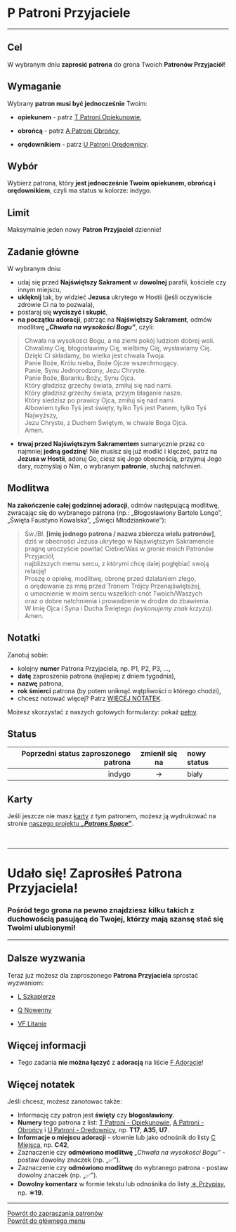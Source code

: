 # <span class="status status-list"><span class="status status-white">P</span> Patroni Przyjaciele</span>
---
## Cel
W <span class="selected-day-info">wybranym dniu</span> **zaprosić patrona** do grona Twoich **Patronów Przyjaciół**!
## Wymaganie
Wybrany **patron musi być jednocześnie** Twoim:
- **opiekunem** - patrz [<span class="status status-list"><span class="status status-yellow">T</span> Patroni Opiekunowie</span>](patroni_opiekunowie.md),

- **obrońcą** - patrz [<span class="status status-list"><span class="status status-blue">A</span> Patroni Obrońcy</span>](patroni_obroncy.md),

- **orędownikiem** - patrz [<span class="status status-list"><span class="status status-red">U</span> Patroni Orędownicy</span>](patroni_oredownicy.md).
## Wybór
Wybierz patrona, który **jest jednocześnie Twoim opiekunem, obrońcą i orędownikiem**, czyli ma status w kolorze: <span class="status status-indigo">indygo</span>.
## Limit
Maksymalnie jeden nowy **Patron Przyjaciel** dziennie!
## Zadanie główne
W <span class="selected-day-info">wybranym dniu</span>:
- udaj się przed **Najświętszy Sakrament** w **dowolnej** parafii, kościele czy innym miejscu,
- **uklęknij** tak, by widzieć **Jezusa** ukrytego w Hostii (jeśli oczywiście zdrowie Ci na to pozwala),
- postaraj się **wyciszyć i skupić**,
- **na początku adoracji**, patrząc na **Najświętszy Sakrament**, odmów modlitwę **_„Chwała na wysokości Bogu”_**, czyli:
> Chwała na wysokości Bogu, a na ziemi pokój ludziom dobrej woli.  
> Chwalimy Cię, błogosławimy Cię, wielbimy Cię, wysławiamy Cię.  
> Dzięki Ci składamy, bo wielka jest chwała Twoja.  
> Panie Boże, Królu nieba, Boże Ojcze wszechmogący.  
> Panie, Synu Jednorodzony, Jezu Chryste.  
> Panie Boże, Baranku Boży, Synu Ojca.  
> Który gładzisz grzechy świata, zmiłuj się nad nami.  
> Który gładzisz grzechy świata, przyjm błaganie nasze.  
> Który siedzisz po prawicy Ojca, zmiłuj się nad nami.  
> Albowiem tylko Tyś jest święty, tylko Tyś jest Panem, tylko Tyś Najwyższy,  
> Jezu Chryste, z Duchem Świętym, w chwale Boga Ojca.  
> Amen.
- **trwaj przed Najświętszym Sakramentem** sumarycznie przez co najmniej **jedną godzinę**! Nie musisz się już modlić i klęczeć, patrz na **Jezusa w Hostii**, adoruj Go, ciesz się Jego obecnością, przyjmuj Jego dary, rozmyślaj o Nim, o wybranym **patronie**, słuchaj natchnień.
## Modlitwa
**Na zakończenie całej godzinnej adoracji**, odmów następującą modlitwę, zwracając się do wybranego patrona (np.: „Błogosławiony Bartolo Longo”, „Święta Faustyno Kowalska”, „Święci Młodziankowie”):
> Św./Bł. **[imię jednego patrona / nazwa zbiorcza wielu patronów]**,  
> dziś w obecności Jezusa ukrytego w Najświętszym Sakramencie  
> pragnę uroczyście powitać Ciebie/Was w gronie moich Patronów Przyjaciół,  
> najbliższych memu sercu, z którymi chcę dalej pogłębiać swoją relację!  
> Proszę o opiekę, modlitwę, obronę przed działaniem złego,  
> o orędowanie za mną przed Tronem Trójcy Przenajświętszej,  
> o umocnienie w moim sercu wszelkich cnót Twoich/Waszych  
> oraz o dobre natchnienia i prowadzenie w drodze do zbawienia.  
> W Imię Ojca i Syna i Ducha Świętego _(wykonujemy znak krzyża)_.  
> Amen.  
## Notatki
Zanotuj sobie:
- kolejny **numer** Patrona Przyjaciela, np. P1, P2, P3, ...,
- **datę** zaproszenia patrona (najlepiej z dniem tygodnia),
- **nazwę** patrona,
- **rok śmierci** patrona (by potem uniknąć wątpliwości o którego chodzi),
- chcesz notować więcej? Patrz [WIĘCEJ NOTATEK](#patroni-przyjaciele-wiecej-notatek).

Możesz skorzystać z naszych gotowych formularzy: pokaż [pełny](../../pl/pdf/lista_v1_p_patroni_przyjaciele.pdf).
## Status
| Poprzedni status zaproszonego patrona | zmienił się na | nowy status |
|---:|:---:|:---|
|<span class="status status-indigo">indygo</span>|→|<span class="status status-white">biały</span>|
## Karty
Jeśli jeszcze nie masz [karty](karty_kolekcjonerskie.md) z tym patronem, możesz ją wydrukować na stronie [naszego projektu **_„Patrons Space”_**](https://pl.patrons.space/cards).
<br />
<br />
<br />

---
# Udało się! Zaprosiłeś **Patrona Przyjaciela**!
### Pośród tego grona na pewno znajdziesz kilku takich z duchowością pasującą do Twojej, którzy mają szansę stać się Twoimi ulubionymi!
---

## Dalsze wyzwania
Teraz już możesz dla zaproszonego **Patrona Przyjaciela** sprostać wyzwaniom:
- [<span class="status status-list"><span class="status status-list">L</span> Szkaplerze</span>](szkaplerze.md)

- [<span class="status status-list"><span class="status status-list">Q</span> Nowenny</span>](nowenny.md)

- [<span class="status status-list"><span class="status status-list">VF</span> Litanie</span>](litanie.md)
## <span id="patroni-przyjaciele-wiecej-informacji">Więcej informacji</span>
- Tego zadania **nie można łączyć** z **adoracją** na liście [<span class="status status-list"><span class="status status-list">F</span> Adoracje</span>](adoracje.md)!
## <span id="patroni-przyjaciele-wiecej-notatek">Więcej notatek</span>
Jeśli chcesz, możesz zanotowac także:
- Informację czy patron jest **święty** czy **błogosławiony**.
- **Numery** tego patrona z list: [<span class="status status-list"><span class="status status-yellow">T</span> Patroni - Opiekunowie</span>](patroni_opiekunowie.md), [<span class="status status-list"><span class="status status-blue">A</span> Patroni - Obrońcy</span>](patroni_obroncy.md) i [<span class="status status-list"><span class="status status-red">U</span> Patroni - Orędownicy</span>](patroni_oredownicy.md), np. **T17**, **A35**, **U7**.
- **Informacje o miejscu adoracji** - słownie lub jako odnośnik do listy [<span class="status status-list"><span class="status status-list">C</span> Miejsca</span>](miejsca.md), np. **C42**,
- Zaznaczenie czy **odmówiono modlitwę** _„Chwała na wysokości Bogu”_ - postaw dowolny znaczek (np. „✅”).
- Zaznaczenie czy **odmówiono modlitwę** do wybranego patrona - postaw dowolny znaczek (np. „✅”).
- **Dowolny komentarz** w formie tekstu lub odnośnika do listy [<span class="status status-list"><span class="status status-list">＊</span> Przypisy</span>](przypisy.md), np. **＊19**.

---
[Powrót do zapraszania patronów](jak_zapraszac_patronow.md#jak-zapraszac-patronow-patron-przyjaciel)  
[Powrót do głównego menu](index.md)

